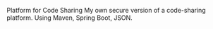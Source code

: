 Platform for Code Sharing
My own secure version of a code-sharing platform. Using Maven, Spring Boot, JSON.
